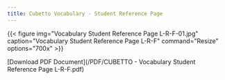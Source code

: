 ```yaml
---
title: Cubetto Vocabulary - Student Reference Page
---
```



{{< figure
img="Vocabulary Student Reference Page L-R-F-01.jpg"
caption="Vocabulary Student Reference Page L-R-F"
command="Resize"
options="700x" >}}

[Download PDF Document](/PDF/CUBETTO - Vocabulary Student Reference Page L-R-F.pdf)
